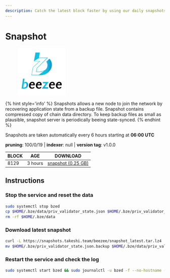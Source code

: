 ```yaml
---
description: Catch the latest block faster by using our daily snapshots.
---
```


# Snapshot

<figure><img src="https://github.com/takeshi-val/Logo/raw/main/beezee.png" width="150" alt=""><figcaption></figcaption></figure>

{% hint style='info' %}
Snapshots allows a new node to join the network by recovering application state from a backup file. 
Snapshot contains compressed copy of chain data directory. To keep backup files as small as plausible, 
snapshot server is periodically beeing state-synced.
{% endhint %}

Snapshots are taken automatically every 6 hours starting at **06:00 UTC**

**pruning**: 100/0/19 | **indexer**: null | **version tag**: v1.0.0

| BLOCK             | AGE             | DOWNLOAD                                                                                            |
| ----------------- | --------------- | --------------------------------------------------------------------------------------------------- |
| 8129 | 3 hours | [snapshot (0.25 GB)](https://snapshots.takeshi.team/beezee/snapshot\_latest.tar.lz4) |

## Instructions

### Stop the service and reset the data

```bash
sudo systemctl stop bzed
cp $HOME/.bze/data/priv_validator_state.json $HOME/.bze/priv_validator_state.json.backup
rm -rf $HOME/.bze/data
```

### Download latest snapshot

```bash
curl -L https://snapshots.takeshi.team/beezee/snapshot_latest.tar.lz4 | tar -Ilz4 -xf - -C $HOME/.bze
mv $HOME/.bze/priv_validator_state.json.backup $HOME/.bze/data/priv_validator_state.json
```

### Restart the service and check the log

```bash
sudo systemctl start bzed && sudo journalctl -u bzed -f --no-hostname -o cat
```
